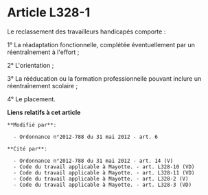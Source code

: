 # Article L328-1

Le reclassement des travailleurs handicapés comporte :

1° La réadaptation fonctionnelle, complétée éventuellement par un réentraînement à l'effort ;

2° L'orientation ;

3° La rééducation ou la formation professionnelle pouvant inclure un réentraînement scolaire ;

4° Le placement.

**Liens relatifs à cet article**

	**Modifié par**:

	  - Ordonnance n°2012-788 du 31 mai 2012 - art. 6

	**Cité par**:

	  - Ordonnance n°2012-788 du 31 mai 2012 - art. 14 (V)
	  - Code du travail applicable à Mayotte. - art. L328-10 (VD)
	  - Code du travail applicable à Mayotte. - art. L328-11 (VD)
	  - Code du travail applicable à Mayotte. - art. L328-2 (V)
	  - Code du travail applicable à Mayotte. - art. L328-3 (VD)

